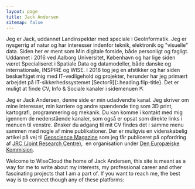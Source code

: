 ```yaml
---
layout: page
title: Jack Andersen
sitemap: false
---
```


Jeg er Jack, uddannet Landinspektør med speciale i GeoInformatik. Jeg er nysgerrig af natur og har interesser indenfor teknik, elektronik og "visuelle" data.
Siden her er ment som Min digitale forside, både personligt og fagligt.
Uddannet i 2016 ved Aalborg Universitet, København og har lige siden været Specialiseret i Spatiale Data og datamodeller, både danske og internationale, INSPIRE og WISE. I 2018 tog jeg en afstikker og har siden beskæftiget mig med IT-vedligehold og projekter, herunder har jeg primært arbejdet på IT-sikkerhedssystemet [Sector9]{:.heading.flip-title}. 
Det er muligt at finde CV, Info & Sociale kanaler i sidemenuen ⇱

Jeg er Jack Andersen, denne side er min udadvendte kanal. Jeg skriver om mine interesser, min karriere og andre spændende ting som 3D print, kartografi, programmering og mekanik. Du kan komme i kontakt med mig igennem de nedenstående kanaler, som også er opsat som direkte links i menuen til venstre. Ønsker du adgang til mit CV findes det i samme menu sammen med nogle af mine publikationer. Der er muligvis en videnskabelig artikel på vej til <a href="https://www.nature.com/ngeo/" target="_blank" rel="noopener">Geoscience Magazine</a> som jeg får publiceret på opfordring af <a href="https://ec.europa.eu/jrc/en" target="_blank" rel="noopener">JRC (Joint Research Centre)</a>,  en organisation under <a href="https://ec.europa.eu/commission/index_da" target="_blank" rel="noopener">Den Europæiske Kommision</a>.

Welcome to WiseCloud the home of Jack Andersen, this site is meant as a way for me to write about my interests, my professional career and other fascinating projects that I am a part of. If you want to reach me, the best way is to connect though any of these platforms:


[documentation]: docs/README.md
[install]: docs/install.md
[upgrade]: docs/upgrade.md
[config]: docs/config.md
